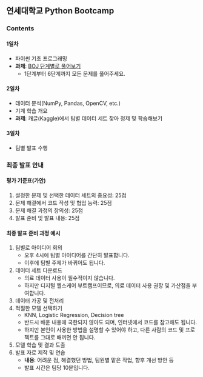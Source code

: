 ## 연세대학교 Python Bootcamp

### Contents

#### 1일차

* 파이썬 기초 프로그래밍
* <b>과제</b>: [BOJ 단계별로 풀어보기](https://www.acmicpc.net/step)
  * 1단계부터 6단계까지 모든 문제를 풀어주세요.

#### 2일차

* 데이터 분석(NumPy, Pandas, OpenCV, etc.)
* 기계 학습 개요
* <b>과제</b>: 캐글(Kaggle)에서 팀별 데이터 세트 찾아 정제 및 학습해보기

#### 3일차

* 팀별 발표 수행

### 최종 발표 안내

#### 평가 기준표(가안)

1. 설정한 문제 및 선택한 데이터 세트의 중요성: 25점
2. 문제 해결에서 코드 작성 및 협업 능력: 25점
3. 문제 해결 과정의 창의성: 25점
4. 발표 준비 및 발표 내용: 25점

#### 최종 발표 준비 과정 예시

1. 팀별로 아이디어 회의
    * 오후 4시에 팀별 아이디어를 간단히 발표합니다.
    * 이후에 팀별 주제가 바뀌어도 됩니다.
2. 데이터 세트 다운로드
    * 의료 데이터 사용이 필수적이지 않습니다.
    * 하지만 디지털 헬스케어 부트캠프이므로, 의료 데이터 사용 권장 및 가산점을 부여합니다.
3. 데이터 가공 및 전처리
4. 적절한 모델 선택하기
    * KNN, Logistic Regression, Decision tree
    * 반드시 배운 내용에 국한되지 않아도 되며, 인터넷에서 코드를 참고해도 됩니다.
    * 하지만 본인이 사용한 방법을 설명할 수 있어야 하고, 다른 사람의 코드 및 프로젝트를 그대로 배끼면 안 됩니다.
5. 모델 학습 및 결과 도출
6. 발표 자료 제작 및 연습
    * <b>내용</b>: 어려운 점, 해결했던 방법, 팀원별 맡은 작업, 향후 개선 방안 등
    * 발표 시간은 팀당 10분입니다.

